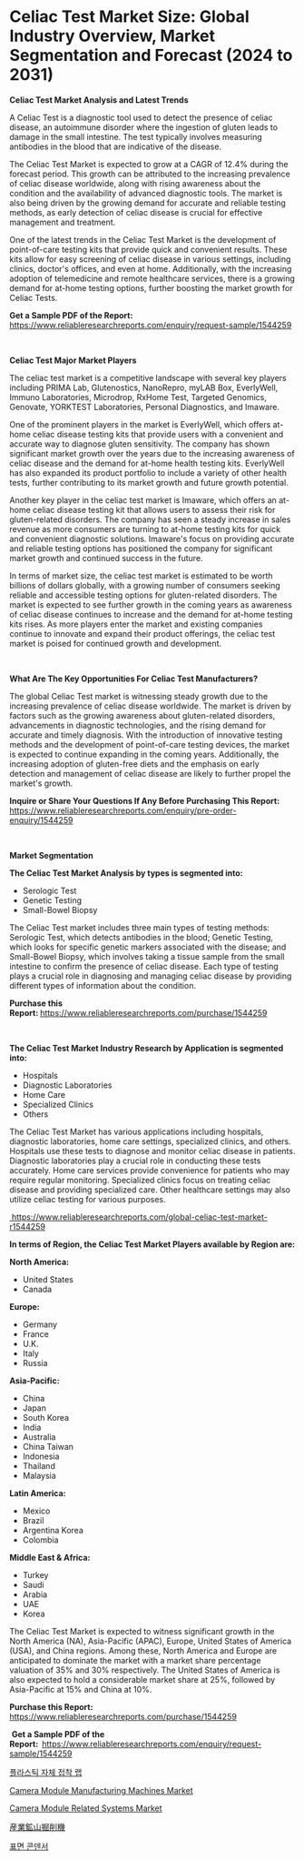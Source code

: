 <p><h1>Celiac Test Market Size: Global Industry Overview, Market Segmentation and Forecast (2024 to 2031)</h1></p><p><strong>Celiac Test Market Analysis and Latest Trends</strong></p>
<p><p>A Celiac Test is a diagnostic tool used to detect the presence of celiac disease, an autoimmune disorder where the ingestion of gluten leads to damage in the small intestine. The test typically involves measuring antibodies in the blood that are indicative of the disease.</p><p>The Celiac Test Market is expected to grow at a CAGR of 12.4% during the forecast period. This growth can be attributed to the increasing prevalence of celiac disease worldwide, along with rising awareness about the condition and the availability of advanced diagnostic tools. The market is also being driven by the growing demand for accurate and reliable testing methods, as early detection of celiac disease is crucial for effective management and treatment.</p><p>One of the latest trends in the Celiac Test Market is the development of point-of-care testing kits that provide quick and convenient results. These kits allow for easy screening of celiac disease in various settings, including clinics, doctor's offices, and even at home. Additionally, with the increasing adoption of telemedicine and remote healthcare services, there is a growing demand for at-home testing options, further boosting the market growth for Celiac Tests.</p></p>
<p><strong>Get a Sample PDF of the Report:&nbsp;</strong> <a href="https://www.reliableresearchreports.com/enquiry/request-sample/1544259">https://www.reliableresearchreports.com/enquiry/request-sample/1544259</a></p>
<p>&nbsp;</p>
<p><strong>Celiac Test Major Market Players</strong></p>
<p><p>The celiac test market is a competitive landscape with several key players including PRIMA Lab, Glutenostics, NanoRepro, myLAB Box, EverlyWell, Immuno Laboratories, Microdrop, RxHome Test, Targeted Genomics, Genovate, YORKTEST Laboratories, Personal Diagnostics, and Imaware. </p><p>One of the prominent players in the market is EverlyWell, which offers at-home celiac disease testing kits that provide users with a convenient and accurate way to diagnose gluten sensitivity. The company has shown significant market growth over the years due to the increasing awareness of celiac disease and the demand for at-home health testing kits. EverlyWell has also expanded its product portfolio to include a variety of other health tests, further contributing to its market growth and future growth potential.</p><p>Another key player in the celiac test market is Imaware, which offers an at-home celiac disease testing kit that allows users to assess their risk for gluten-related disorders. The company has seen a steady increase in sales revenue as more consumers are turning to at-home testing kits for quick and convenient diagnostic solutions. Imaware's focus on providing accurate and reliable testing options has positioned the company for significant market growth and continued success in the future.</p><p>In terms of market size, the celiac test market is estimated to be worth billions of dollars globally, with a growing number of consumers seeking reliable and accessible testing options for gluten-related disorders. The market is expected to see further growth in the coming years as awareness of celiac disease continues to increase and the demand for at-home testing kits rises. As more players enter the market and existing companies continue to innovate and expand their product offerings, the celiac test market is poised for continued growth and development.</p></p>
<p>&nbsp;</p>
<p><strong>What Are The Key Opportunities For Celiac Test Manufacturers?</strong></p>
<p><p>The global Celiac Test market is witnessing steady growth due to the increasing prevalence of celiac disease worldwide. The market is driven by factors such as the growing awareness about gluten-related disorders, advancements in diagnostic technologies, and the rising demand for accurate and timely diagnosis. With the introduction of innovative testing methods and the development of point-of-care testing devices, the market is expected to continue expanding in the coming years. Additionally, the increasing adoption of gluten-free diets and the emphasis on early detection and management of celiac disease are likely to further propel the market's growth.</p></p>
<p><strong>Inquire or Share Your Questions If Any Before Purchasing This Report:</strong> <a href="https://www.reliableresearchreports.com/enquiry/pre-order-enquiry/1544259">https://www.reliableresearchreports.com/enquiry/pre-order-enquiry/1544259</a></p>
<p>&nbsp;</p>
<p><strong>Market Segmentation</strong></p>
<p><strong>The Celiac Test Market Analysis by types is segmented into:</strong></p>
<p><ul><li>Serologic Test</li><li>Genetic Testing</li><li>Small-Bowel Biopsy</li></ul></p>
<p><p>The Celiac Test market includes three main types of testing methods: Serologic Test, which detects antibodies in the blood; Genetic Testing, which looks for specific genetic markers associated with the disease; and Small-Bowel Biopsy, which involves taking a tissue sample from the small intestine to confirm the presence of celiac disease. Each type of testing plays a crucial role in diagnosing and managing celiac disease by providing different types of information about the condition.</p></p>
<p><strong>Purchase this Report:&nbsp;</strong><a href="https://www.reliableresearchreports.com/purchase/1544259">https://www.reliableresearchreports.com/purchase/1544259</a></p>
<p>&nbsp;</p>
<p><strong>The Celiac Test Market Industry Research by Application is segmented into:</strong></p>
<p><ul><li>Hospitals</li><li>Diagnostic Laboratories</li><li>Home Care</li><li>Specialized Clinics</li><li>Others</li></ul></p>
<p><p>The Celiac Test Market has various applications including hospitals, diagnostic laboratories, home care settings, specialized clinics, and others. Hospitals use these tests to diagnose and monitor celiac disease in patients. Diagnostic laboratories play a crucial role in conducting these tests accurately. Home care services provide convenience for patients who may require regular monitoring. Specialized clinics focus on treating celiac disease and providing specialized care. Other healthcare settings may also utilize celiac testing for various purposes.</p></p>
<p><a href="https://www.reliableresearchreports.com/global-celiac-test-market-r1544259">&nbsp;https://www.reliableresearchreports.com/global-celiac-test-market-r1544259</a></p>
<p><strong>In terms of Region, the Celiac Test Market Players available by Region are:</strong></p>
<p>
    <p> <strong> North America: </strong>
        <ul>
            <li>United States</li>
            <li>Canada</li>
        </ul>
        </p> 
    <p> <strong> Europe: </strong>
        <ul>
            <li>Germany</li>
            <li>France</li>
            <li>U.K.</li>
            <li>Italy</li>
            <li>Russia</li>
        </ul>
        </p> 
    <p> <strong> Asia-Pacific: </strong>
        <ul>
            <li>China</li>
            <li>Japan</li>
            <li>South Korea</li>
            <li>India</li>
            <li>Australia</li>
            <li>China Taiwan</li>
            <li>Indonesia</li>
            <li>Thailand</li>
            <li>Malaysia</li>
        </ul>
        </p> 
    <p> <strong> Latin America: </strong>
        <ul>
            <li>Mexico</li>
            <li>Brazil</li>
            <li>Argentina Korea</li>
            <li>Colombia</li>
        </ul>
        </p> 
    <p> <strong> Middle East & Africa: </strong>
        <ul>
            <li>Turkey</li>
            <li>Saudi</li>
            <li>Arabia</li>
            <li>UAE</li>
            <li>Korea</li>
        </ul>
    </p>
    </p>
<p><p>The Celiac Test Market is expected to witness significant growth in the North America (NA), Asia-Pacific (APAC), Europe, United States of America (USA), and China regions. Among these, North America and Europe are anticipated to dominate the market with a market share percentage valuation of 35% and 30% respectively. The United States of America is also expected to hold a considerable market share at 25%, followed by Asia-Pacific at 15% and China at 10%.</p></p>
<p><strong>Purchase this Report: </strong><a href="https://www.reliableresearchreports.com/purchase/1544259">https://www.reliableresearchreports.com/purchase/1544259</a></p>
<p>&nbsp;<strong>Get a Sample PDF of the Report:&nbsp;&nbsp;</strong><a href="https://www.reliableresearchreports.com/enquiry/request-sample/1544259">https://www.reliableresearchreports.com/enquiry/request-sample/1544259</a></p>
<p><strong></strong></p>
<p><p><a href="https://github.com/vsckjg50460/Market-Research-Report-List-2/blob/main/9776559180778.md">플라스틱 자체 접착 랩</a></p><p><a href="https://github.com/dx0328/Market-Research-Report-List-3/blob/main/camera-module-manufacturing-machines-market.md">Camera Module Manufacturing Machines Market</a></p><p><a href="https://github.com/juancolorado15/Market-Research-Report-List-3/blob/main/camera-module-related-systems-market.md">Camera Module Related Systems Market</a></p><p><a href="https://github.com/VinceMarvin1/Market-Research-Report-List-1/blob/main/5149602167433.md">産業鉱山掘削機</a></p><p><a href="https://github.com/akzkkws047661437/Market-Research-Report-List-2/blob/main/8566824180777.md">표면 콘덴서</a></p></p>